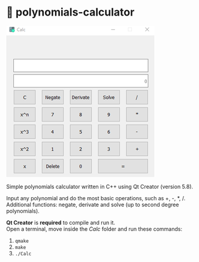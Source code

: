 # 🔢 polynomials-calculator

![Preview image](./Calc/calculator-preview.png)

Simple polynomials calculator written in C++ using Qt Creator (version 5.8).

Input any polynomial and do the most basic operations, such as +, -, *, /.<br>
Additional functions: negate, derivate and solve (up to second degree polynomials).

**Qt Creator** is **required** to compile and run it.<br>
Open a terminal, move inside the *Calc* folder and run these commands:
1. `qmake`
2. `make`
3. `./Calc`
